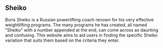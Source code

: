## Sheiko

Boris Sheiko is a Russian powerlifting coach renown for his very effective weightlifting programs.
The many programs he has created, all named "Sheiko" with a number appended at the end, can come across as daunting and confusing.
This website aims to aid users in finding the specific Sheiko variation that suits them based on the criteria they enter.
